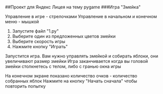 ##Проект для Яндекс Лицея на тему pygame
###Игра "Змейка"

Управление в игре - стрелочками 
Управление в начальном и конечном меню - мышкой

1. Запустите файл "1.py"
2. Выберите один из предложенных цветов змейки
2. Выберите скорость игры
3. Нажмите кнопку "Играть"

Запустится игра. Вам нужно управлять змейкой и собирать яблоки, они увеличивают размер змейки
Игра заканчивается когда вы головой змейки столкнетесь с телом, либо с гранью окна игры

На конечном экране показано количество очков - количество собранных яблок 
Нажмите на кнопку "Начать сначала" чтобы повторить попытку